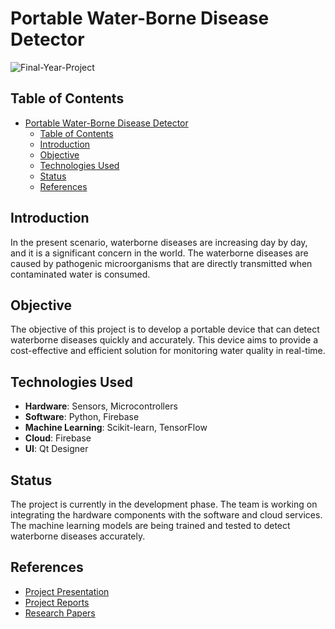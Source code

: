 # Portable Water-Borne Disease Detector

![Final-Year-Project](https://socialify.git.ci/Saravanakumar2003/Final-Year-Project/image?language=1&owner=1&name=1&stargazers=1&theme=Light)

## Table of Contents

- [Portable Water-Borne Disease Detector](#portable-water-borne-disease-detector)
  - [Table of Contents](#table-of-contents)
  - [Introduction](#introduction)
  - [Objective](#objective)
  - [Technologies Used](#technologies-used)
  - [Status](#status)
  - [References](#references)

## Introduction

In the present scenario, waterborne diseases are increasing day by day, and it is a significant concern in the world. The waterborne diseases are caused by pathogenic microorganisms that are directly transmitted when contaminated water is consumed.

## Objective

The objective of this project is to develop a portable device that can detect waterborne diseases quickly and accurately. This device aims to provide a cost-effective and efficient solution for monitoring water quality in real-time.


## Technologies Used

- **Hardware**: Sensors, Microcontrollers
- **Software**: Python, Firebase
- **Machine Learning**: Scikit-learn, TensorFlow
- **Cloud**: Firebase
- **UI**: Qt Designer


## Status
The project is currently in the development phase. The team is working on integrating the hardware components with the software and cloud services. The machine learning models are being trained and tested to detect waterborne diseases accurately.

## References

- [Project Presentation](docs/presentation)
- [Project Reports](docs/reports)
- [Research Papers](docs/references)